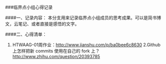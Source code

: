 ###临界点小组心得记录

####一、记录内容：
本分支用来记录临界点小组成员的思考成果。可以是简书博文，云笔记、或者直接是感悟的文字。

####二、心得清单：
1. HTWAAG-01周作业：http://www.jianshu.com/p/ba0bee6c8630
2.Github 上怎样把新 commits 使用在自己的 fork 上？http://www.zhihu.com/question/20393785
